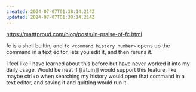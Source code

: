```yaml
---
created: 2024-07-07T01:38:14.214Z
updated: 2024-07-07T01:38:14.214Z
---
```

https://matttproud.com/blog/posts/in-praise-of-fc.html

fc is a shell builtin, and `fc <command history number>` opens up the command in a text editor, lets you edit it, and then reruns it.

I feel like I have learned about this before but have never worked it into my daily usage. Would be neat if [[atuin]] would support this feature, like maybe ctrl+o when searching my history would open that command in a text editor, and saving it and quitting would run it.